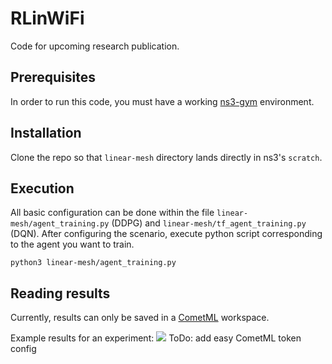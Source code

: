 # RLinWiFi
Code for upcoming research publication.

## Prerequisites
In order to run this code, you must have a working [ns3-gym](https://github.com/tkn-tub/ns3-gym) environment.

## Installation
Clone the repo so that `linear-mesh` directory lands directly in ns3's `scratch`. 

## Execution
All basic configuration can be done within the file `linear-mesh/agent_training.py` (DDPG) and `linear-mesh/tf_agent_training.py` (DQN).
After configuring the scenario, execute python script corresponding to the agent you want to train.

```python3 linear-mesh/agent_training.py```

## Reading results
Currently, results can only be saved in a [CometML](https://www.comet.ml) workspace. 

Example results for an experiment:
![](https://i.imgur.com/g8hiAz9.png)
ToDo: add easy CometML token config
